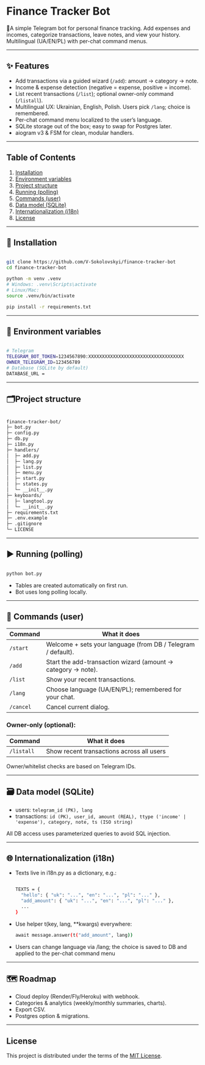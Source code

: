 # Finance Tracker Bot
🤖A simple Telegram bot for personal finance tracking.
Add expenses and incomes, categorize transactions, leave notes, and view your history.
Multilingual (UA/EN/PL) with per-chat command menus.

---

## ✨ Features
- Add transactions via a guided wizard (`/add`): amount → category → note.
- Income & expense detection (negative = expense, positive = income).
- List recent transactions (`/list`); optional owner-only command (`/listall`).
- Multilingual UX: Ukrainian, English, Polish. Users pick `/lang`; choice is remembered.
- Per-chat command menu localized to the user’s language.
- SQLite storage out of the box; easy to swap for Postgres later.
- aiogram v3 & FSM for clean, modular handlers.

---

## Table of Contents
1. [Installation](#installation)
2. [Environment variables](#environment-variables)
3. [Project structure](#project-structure)
4. [Running (polling)](#running-polling)
5. [Commands (user)](#commands-user)
6. [Data model (SQLite)](#data-model-sqlite)
7. [Internationalization (i18n)](#internationalization-i18n)
8. [License](#license)

---

## 🧰 Installation
```bash

git clone https://github.com/V-Sokolovskyi/finance-tracker-bot
cd finance-tracker-bot

python -m venv .venv
# Windows: .venv\Scripts\activate
# Linux/Mac:
source .venv/bin/activate

pip install -r requirements.txt

```

---

## 🔐 Environment variables
```bash

# Telegram
TELEGRAM_BOT_TOKEN=1234567890:XXXXXXXXXXXXXXXXXXXXXXXXXXXXXXXXXXX
OWNER_TELEGRAM_ID=123456789
# Database (SQLite by default)
DATABASE_URL =

```

---

## 🗂️Project structure 
```bash

finance-tracker-bot/
├─ bot.py
├─ config.py
├─ db.py
├─ i18n.py
├─ handlers/
│  ├─ add.py
│  ├─ lang.py
│  ├─ list.py
│  ├─ menu.py
│  ├─ start.py
│  ├─ states.py
│  └─ __init__.py
├─ keyboards/
│  ├─ langtool.py
│  └─ __init__.py
├─ requirements.txt
├─ .env.example
├─ .gitignore
└─ LICENSE

```

---

## ▶️ Running (polling)
```bash

python bot.py

```
- Tables are created automatically on first run.
- Bot uses long polling locally.

---

## 💬 Commands (user)

| Command    | What it does                           
|------------|-------------------------------------------------------------
|  `/start`	 | Welcome + sets your language (from DB / Telegram / default).
|  `/add`	   | Start the add-transaction wizard (amount → category → note).
|  `/list`	 | Show your recent transactions.
|  `/lang`	 | Choose language (UA/EN/PL); remembered for your chat.
|  `/cancel` | Cancel current dialog.

### Owner-only (optional):

| Command    | What it does                           
|------------|-------------------------------------------------------------
| `/listall` |Show recent transactions across all users

Owner/whitelist checks are based on Telegram IDs.

---

## 🗃️ Data model (SQLite)

- users: `telegram_id (PK), lang`
- transactions:
`id (PK), user_id, amount (REAL),
ttype ('income' | 'expense'), category, note, ts (ISO string)`

All DB access uses parameterized queries to avoid SQL injection.

---

## 🌐 Internationalization (i18n)

- Texts live in i18n.py as a dictionary, e.g.:
  ```bash
  
  TEXTS = {
    "hello": { "uk": "...", "en": "...", "pl": "..." },
    "add_amount": { "uk": "...", "en": "...", "pl": "..." },
    ...
  }

  ```
  
- Use helper t(key, lang, **kwargs) everywhere:
  ```bash
  await message.answer(t("add_amount", lang))

  ```
- Users can change language via /lang; the choice is saved to DB and applied to the per-chat command menu
  
---

## 🗺️ Roadmap

- Cloud deploy (Render/Fly/Heroku) with webhook.
- Categories & analytics (weekly/monthly summaries, charts).
- Export CSV.
- Postgres option & migrations.

---  

## License

This project is distributed under the terms of the [MIT License](LICENSE).














